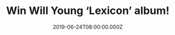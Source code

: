 ---
campaign-uuid: "c-e5de8651-1e3c-445e-a671-99f21d5b2070"
type: "Competition"
category: "Music"
date: "2019-06-24T08:00:00.000Z"
end-date: "2019-07-24T23:59:00.000Z"
disable-form: false
is_promoted: false
has_entry_page: true
title: "Win Will Young ‘Lexicon’ album!"
competition-description: "<p>Having released six best-selling albums since he first\
  \ exploded onto the pop scene in 2002, including 4x UK #1 albums & 2x #2s with most\
  \ selling over half a million albums, Will Young is back and has found a new beginning\
  \ of sorts with Lexicon, his seventh studio album!</p>\n<p>We are giving away a\
  \ copy to one lucky member to win. Want it? Click below for a chance to win!</p>\n"
hero-header: "Win Will Young ‘Lexicon’ album!"
terms-confirmation: "N/A"
banner-img: "https://assets.expresslyapp.com/asset-d31d85a5-ea35-4161-8578-8b1dc0a6b093.jpg"
logo-left-href: "aaa.nme.com"
logo-left-image: "https://assets.expresslyapp.com/asset-16b7bea2-3043-434d-bbf0-200d11247341.jpg"
logo-left-title: "NME AAA"
bg-image-hero: "https://assets.expresslyapp.com/asset-c68746a5-0145-47cd-b1a3-aa5912084cbb.jpg"
bg-image-first: "https://assets.expresslyapp.com/asset-26a09b78-0495-480d-87a6-91a48e676cd1.jpg"
section1-content: "<p>It is the first time he will release a record via an independent\
  \ label Cooking Vinyl and for the first time, he has no management, having come\
  \ to the conclusion that authority is not something he thrives upon. \"There has\
  \ been zero stress,\" he explains, happily.</p>\n<p>Enter the form below for a chance\
  \ to win Will Young seventh studio album ‘Lexicon’ now!</p>\n<p>Good luck!</p>\n"
entry-title: "Win Will Young ‘Lexicon’ album!"
entry-content: "<p>Enter the draw to win Will Young ‘Lexicon’ album by completing\
  \ the form below before 23:59 on the 24th of July 2019.</p>\n"
has-winner: true
winner-title: "CONGRATULATIONS to Pippa A. who won Will Young album!"
winner-banner: "https://assets.expresslyapp.com/asset-03d955e9-f2c0-4c89-95ff-76b73e7ba601.jpg"
prize-description: "Will Young ‘Lexicon’ album!"
special-conditions: "Multiple entries are allowed up to one every day.\r\nThis competition\
  \ is also available on: http://club.expressly.io/competitons/will-young-lexicon-giveaway"
country-restrictions:
- "GB"
---